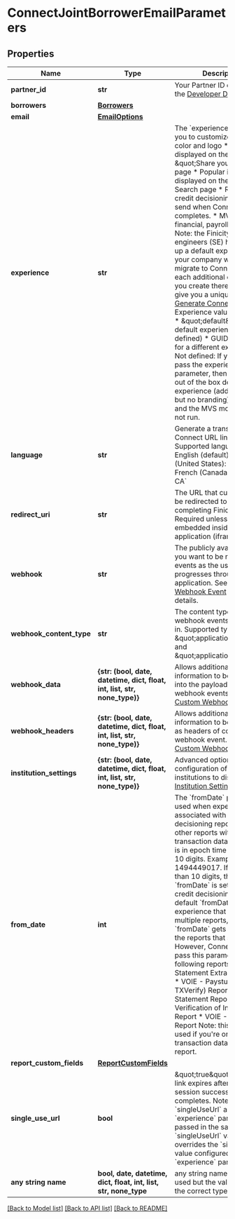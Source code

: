 # ConnectJointBorrowerEmailParameters


## Properties
Name | Type | Description | Notes
------------ | ------------- | ------------- | -------------
**partner_id** | **str** | Your Partner ID displayed in the [Developer Dashboard](https://developer.finicity.com/admin) | 
**borrowers** | [**Borrowers**](Borrowers.md) |  | 
**email** | [**EmailOptions**](EmailOptions.md) |  | 
**experience** | **str** | The &#x60;experience&#x60; field allows you to customize: * Brand: color and logo * Icon: displayed on the \&quot;Share your data\&quot; page  * Popular institutions: displayed on the Bank Search page  * Report: the credit decisioning report to send when Connect completes.  * MVS modules: financial, payroll, paystub  Note: the Finicity sales engineers (SE) help you set up a default experience for your company when you migrate to Connect 2.0. For each additional experience you create thereafter, they&#39;ll give you a unique ID. See [Generate Connect URL](https://developer.mastercard.com/open-banking-us/documentation/connect/generate-2-connect-url-apis/).  Experience values options:  * \&quot;default\&quot;: your default experience (must be defined)  * GUID: the code for a different experience * Not defined: If you don&#39;t pass the experience parameter, then Connect&#39;s out of the box default experience (add accounts but no branding) is used, and the MVS modules will not run. | 
**language** | **str** | Generate a translated Connect URL link.   Supported languages:  * English (default) * Spanish (United States): &#x60;es&#x60; * French (Canada): &#x60;fr&#x60; or &#x60;fr-CA&#x60;  | [optional] 
**redirect_uri** | **str** | The URL that customers will be redirected to after completing Finicity Connect. Required unless Connect is embedded inside our application (iframe). | [optional] 
**webhook** | **str** | The publicly available URL you want to be notified with events as the user progresses through the application. See [Connect Webhook Event](https://developer.mastercard.com/open-banking-us/documentation/webhooks/webhooks-connect/) for event details. | [optional] 
**webhook_content_type** | **str** | The content type the webhook events will be sent in. Supported types: \&quot;application/json\&quot; and \&quot;application/xml\&quot;. | [optional]  if omitted the server will use the default value of "application/json"
**webhook_data** | **{str: (bool, date, datetime, dict, float, int, list, str, none_type)}** | Allows additional identifiable information to be inserted into the payload of connect webhook events. See: [Custom Webhooks](https://developer.mastercard.com/open-banking-us/documentation/webhooks/webhooks-custom/). | [optional] 
**webhook_headers** | **{str: (bool, date, datetime, dict, float, int, list, str, none_type)}** | Allows additional identifiable information to be included as headers of connect webhook event. See: [Custom Webhooks](https://developer.mastercard.com/open-banking-us/documentation/webhooks/webhooks-custom/). | [optional] 
**institution_settings** | **{str: (bool, date, datetime, dict, float, int, list, str, none_type)}** | Advanced options for configuration of which institutions to display in. See [Institution Settings](https://developer.mastercard.com/open-banking-us/documentation/connect/connect-institutions-settings/). | [optional] 
**from_date** | **int** | The &#x60;fromDate&#x60; parameter is used when experiences are associated with a credit decisioning report and any other reports with transaction data. The value is in epoch time and must be 10 digits. Example: 1494449017. If it&#39;s greater than 10 digits, then the &#x60;fromDate&#x60; is set to the credit decisioning report&#39;s default &#x60;fromDate&#x60;.  For an experience that generates multiple reports, the &#x60;fromDate&#x60; gets passed to the reports that support it.  However, Connect doesn&#39;t pass this parameter to the following reports: * Pay Statement Extraction Report  * VOIE - Paystub (with TXVerify) Report  * Statement Report  * Verification of Income Report  * VOIE - Payroll Report   Note: this field isn&#39;t used if you&#39;re only collecting transaction data without a report. | [optional] 
**report_custom_fields** | [**ReportCustomFields**](ReportCustomFields.md) |  | [optional] 
**single_use_url** | **bool** | \&quot;true\&quot;: The URL link expires after a Connect session successfully completes.  Note: when the &#x60;singleUseUrl&#x60; and the &#x60;experience&#x60; parameters are passed in the same call, the &#x60;singleUseUrl&#x60; value overrides the &#x60;singleUseUrl&#x60; value configured in the &#x60;experience&#x60; parameter. | [optional] 
**any string name** | **bool, date, datetime, dict, float, int, list, str, none_type** | any string name can be used but the value must be the correct type | [optional]

[[Back to Model list]](../README.md#documentation-for-models) [[Back to API list]](../README.md#documentation-for-api-endpoints) [[Back to README]](../README.md)


